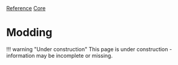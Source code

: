 <div class="ompdoc-reference-breadcrumbs">
<a href="../../">Reference</a>
<a href="../">Core</a>
</div>

# Modding

!!! warning "Under construction"
    This page is under construction - information may be incomplete or missing.
